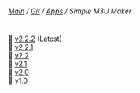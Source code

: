 ﻿###### [Main](https://pikakid98.github.io) / [Git](https://git-pikakid98.github.io) / [Apps](https://git-pikakid98.github.io/apps) / Simple M3U Maker
<h1></h1>

📁 [v2.2.2](https://git-pikakid98.github.io/apps/simple-m3u-maker/v2.2.2) (Latest)
\
📁 [v2.2.1](https://git-pikakid98.github.io/apps/simple-m3u-maker/v2.2.1)
\
📁 [v2.2](https://git-pikakid98.github.io/apps/simple-m3u-maker/v2.2)
\
📁 [v2.1](https://git-pikakid98.github.io/apps/simple-m3u-maker/v2.1)
\
📁 [v2.0](https://git-pikakid98.github.io/apps/simple-m3u-maker/v2.0)
\
📁 [v1.0](https://git-pikakid98.github.io/apps/simple-m3u-maker/v1.0)
